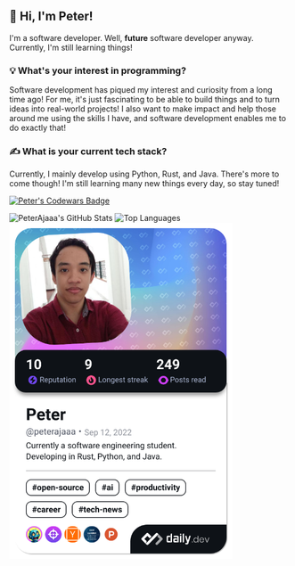 ## 👋 Hi, I'm Peter! 
I'm a software developer. Well, **future** software developer anyway. Currently, I'm still learning things!

### 💡 What's your interest in programming?
Software development has piqued my interest and curiosity from a long time ago! For me, it's just fascinating to be able to build things and to turn ideas into real-world projects! I also want to make impact and help those around me using the skills I have, and software development enables me to do exactly that!

### ✍️ What is your current tech stack?
Currently, I mainly develop using Python, Rust, and Java. There's more to come though! I'm still learning many new things every day, so stay tuned!

<a href="https://www.codewars.com/users/PeterAjaaa"><img src="https://www.codewars.com/users/PeterAjaaa/badges/large" alt="Peter's Codewars Badge"/></a>

![PeterAjaaa's GitHub Stats](https://github-readme-stats.vercel.app/api?username=PeterAjaaa&show_icons=true&theme=react)
![Top Languages](https://github-readme-stats.vercel.app/api/top-langs/?username=PeterAjaaa&layout=compact&theme=react)
<a href="https://app.daily.dev/peterajaaa"><img src="https://github.com/PeterAjaaa/PeterAjaaa/blob/main/devcard.png" width="400" alt="Peter's Dev Card"/></a>
<!---
PeterAjaaa/PeterAjaaa is a ✨ special ✨ repository because its `README.md` (this file) appears on your GitHub profile.
You can click the Preview link to take a look at your changes.
--->
